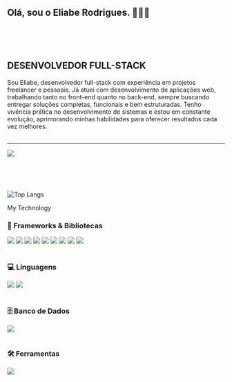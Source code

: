## Olá, sou o Eliabe Rodrigues. 👨🏻‍💻
<br>
<br>
<br>

## DESENVOLVEDOR FULL-STACK

Sou Eliabe, desenvolvedor full-stack com experiência em projetos freelancer e pessoais. Já atuei com desenvolvimento de aplicações web, trabalhando tanto no front-end quanto no back-end, sempre buscando entregar soluções completas, funcionais e bem estruturadas. Tenho vivência prática no desenvolvimento de sistemas e estou em constante evolução, aprimorando minhas habilidades para oferecer resultados cada vez melhores.
<br>
<br>
<hr>

[![](https://img.shields.io/badge/LinkedIn-0077B5?style=for-the-badge&logo=linkedin&logoColor=white)](https://www.linkedin.com/in/eliabe-rodrigues-8909a320b/)

<br>
<br>
<br>

![Top Langs](https://github-readme-stats.vercel.app/api/top-langs/?username=eliaberr&size_weight=0.5&count_weight=0.5)

My Technology
<div>
  <h3>🧩 Frameworks & Bibliotecas</h3>
  <img src="https://img.shields.io/badge/Next-black?style=for-the-badge&logo=next.js&logoColor=white" />
  <img src="https://img.shields.io/badge/React-61DAFB.svg?style=for-the-badge&logo=React&logoColor=black" />
  <img src="https://img.shields.io/badge/Tailwind%20CSS-06B6D4.svg?style=for-the-badge&logo=Tailwind-CSS&logoColor=white" />
  <img src="https://img.shields.io/badge/Bootstrap-563D7C?style=for-the-badge&logo=bootstrap&logoColor=white" />
  <img src="https://img.shields.io/badge/jQuery-0769AD?style=for-the-badge&logo=jquery&logoColor=white" />
  <img src="https://img.shields.io/badge/Spring-6DB33F?style=for-the-badge&logo=spring&logoColor=white" />
  <img src="https://img.shields.io/badge/Spring%20Boot-6DB33F.svg?style=for-the-badge&logo=Spring-Boot&logoColor=white" />
  <img src="https://img.shields.io/badge/Node.js-5FA04E.svg?style=for-the-badge&logo=nodedotjs&logoColor=white" />
  <img src="https://img.shields.io/badge/angular-%23DD0031.svg?style=for-the-badge&logo=angular&logoColor=white" />
</div>

<br />

<div>
  <h3>💻 Linguagens</h3>
  <img src="https://img.shields.io/badge/JavaScript-323330?style=for-the-badge&logo=javascript&logoColor=F7DF1E" />
  <img src="https://img.shields.io/badge/TypeScript-007ACC?style=for-the-badge&logo=typescript&logoColor=white" />
</div>

<br />

<div>
  <h3>🗄️ Banco de Dados</h3>
  <img src="https://img.shields.io/badge/MySQL-4479A1.svg?style=for-the-badge&logo=MySQL&logoColor=white" />
</div>

<br />

<div>
  <h3>🛠️ Ferramentas</h3>
  <img src="https://img.shields.io/badge/Docker-2496ED.svg?style=for-the-badge&logo=Docker&logoColor=white" />
</div>



